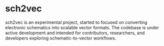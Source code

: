 # sch2vec
sch2vec is an experimental project, started to focused on converting electronic schematics into scalable vector formats. The codebase is under active development and intended for contributors, researchers, and developers exploring schematic-to-vector workflows.
